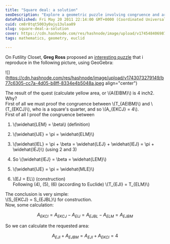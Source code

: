 ```yaml
---
title: "Square deal: a solution"
seoDescription: "Explore a geometric puzzle involving congruence and area calculation using squares. Learn why the yellow area equals four square inches"
datePublished: Fri May 20 2011 22:14:00 GMT+0000 (Coordinated Universal Time)
cuid: cm8r8tqt5003y0aju13ulaa09
slug: square-deal-a-solution
cover: https://cdn.hashnode.com/res/hashnode/image/upload/v1745484069873/dc7d08de-62c2-45ca-93e3-6a47acc93260.jpeg
tags: mathematics, geometry, euclid

---
```


On Futility Closet, **Greg Ross** proposed an [interesting puzzle](http://www.futilitycloset.com/2011/05/20/square-deal-3/) that i reproduce in the following picture, using GeoGebra:

![](https://cdn.hashnode.com/res/hashnode/image/upload/v1743073279149/b77c6305-cc7a-4d05-b8ff-8334e4b5048a.jpeg align="center")

The result of the quest (calculate yellow area, or \\(A{EIBM}\\) is 4 inch2. Why?  
First of all we must proof the congruence between \\(T_{AEIBM}\\) and \\(T_{EKCJ}\\), who is a square's quarter, and so \\(A_{EKCJ} = 4\\).  
First of all I proof the congruence between

1. \\(\widehat{LEM} = \beta\\) (definition)
    
2. \\(\widehat{IJE} = \pi = \widehat{ELM}\\)
    
3. \\(\widehat{IEL} = \pi + \beta = \widehat{LEJ} + \widehat{IEJ} = \pi + \widehat{IEJ}\\) (using 2 and 3)
    
4. So \\(\widehat{IEJ} = \beta = \widehat{LEM}\\)
    
5. \\(\widehat{IJE} = \pi = \widehat{MLE}\\)
    
6. \\(EJ = EL\\) (construction)  
    Following (4), (5), (6) (according to Euclide) \\(T_{EJI} = T_{ELM}\\)

The conclusion is very simple:  
\\(S_{EKCJ} = S_{EJBL}\\) for construction.  
Now, some calculation:

$$A_{EKCI} = A_{EKCJ} - A_{EIJ} = A_{EJBL} - A_{ELM} = A_{EJBM}$$

So we can calculate the requested area:

$$A_{EJI} + A_{EJBM} = A_{EJI} + A_{EKCI} = 4$$